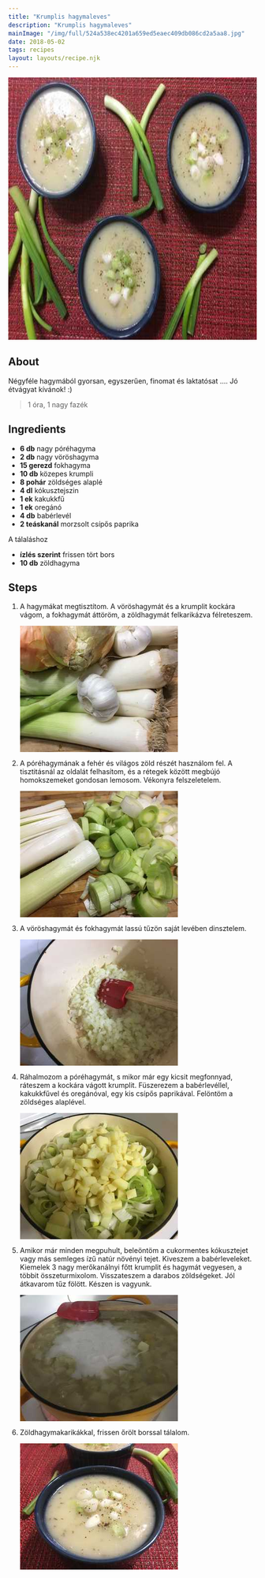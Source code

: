 ```yaml
---
title: "Krumplis hagymaleves"
description: "Krumplis hagymaleves"
mainImage: "/img/full/524a538ec4201a659ed5eaec409db086cd2a5aa8.jpg"
date: 2018-05-02
tags: recipes
layout: layouts/recipe.njk
---
```

                            
<p align="center"><a href="https://cookpad.com/hu/receptek/4852059-krumplis-hagymaleves" rel="Recipe source page"><img width="751" height="532" src="/img/full/524a538ec4201a659ed5eaec409db086cd2a5aa8.jpg"/></a></p>

## About
<p class="mb-sm">Négyféle hagymából gyorsan, egyszerűen, finomat és laktatósat .... Jó étvágyat kívánok! :)</p>

> 1 óra, 1 nagy fazék 

## Ingredients
* **6 db** nagy póréhagyma
* **2 db** nagy vöröshagyma
* **15 gerezd** fokhagyma
* **10 db** közepes krumpli
* **8 pohár** zöldséges alaplé
* **4 dl** kókusztejszin
* **1 ek** kakukkfű
* **1 ek** oregánó
* **4 db** babérlevél
* **2 teáskanál** morzsolt csípős paprika

A tálaláshoz
* **ízlés szerint** frissen tört bors
* **10 db** zöldhagyma

## Steps

1. A hagymákat megtisztítom. A vöröshagymát és a krumplit kockára vágom, a fokhagymát áttöröm, a zöldhagymát felkarikázva félreteszem.
 
    <p><img width="320" height="256" align="left" src="/img/full/8d1eb7ddf53b3f8634da446ed9b6cacfcf6c94e2.jpg"/></p><div style="clear: both"/>

2. A póréhagymának a fehér és világos zöld részét használom fel. A tisztitásnál az oldalát felhasítom, és a rétegek között megbújó homokszemeket gondosan lemosom. Vékonyra felszeletelem.
 
    <p><img width="320" height="256" align="left" src="/img/full/16b42be160b580d111feab4c467a10a388caa45c.jpg"/></p><div style="clear: both"/>

3. A vöröshagymát és fokhagymát lassú tűzön saját levében dinsztelem.
 
    <p><img width="320" height="256" align="left" src="/img/full/dad1d23ef7d29499a45e59522c43072649173d1b.jpg"/></p><div style="clear: both"/>

4. Ráhalmozom a póréhagymát, s mikor már egy kicsit megfonnyad, ráteszem a kockára vágott krumplit. Füszerezem a babérlevéllel, kakukkfűvel és oregánóval, egy kis csípős paprikával. Felöntöm a zöldséges alaplével.
 
    <p><img width="320" height="256" align="left" src="/img/full/13d7faba0b2744d216da85f0a417a0806f5bccf7.jpg"/></p><div style="clear: both"/>

5. Amikor már minden megpuhult, beleöntöm a cukormentes kókusztejet vagy más semleges ízű natúr növényi tejet. Kiveszem a babérleveleket. Kiemelek 3 nagy merőkanálnyi főtt krumplit és hagymát vegyesen, a többit összeturmixolom. Visszateszem a darabos zöldségeket. Jól átkavarom tűz fölött. Készen is vagyunk.
 
    <p><img width="320" height="256" align="left" src="/img/full/d099b43f315b8957e15355c5f9949f24294d3b34.jpg"/></p><div style="clear: both"/>

6. Zöldhagymakarikákkal, frissen őrölt borssal tálalom.
 
    <p><img width="320" height="256" align="left" src="/img/full/efdb08ad2fbe5f8ff48804a07ae028d8d5a269ba.jpg"/></p><div style="clear: both"/>


